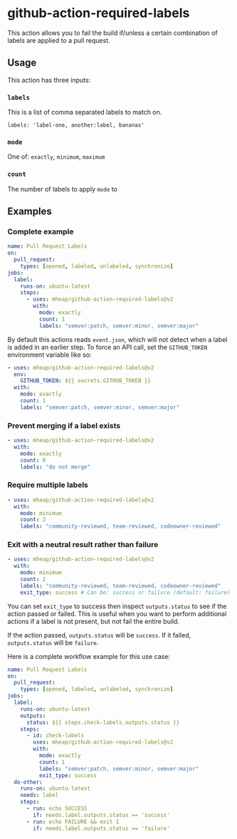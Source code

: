 # github-action-required-labels

This action allows you to fail the build if/unless a certain combination of labels are applied to a pull request.

## Usage

This action has three inputs:

### `labels`

This is a list of comma separated labels to match on.

```
labels: 'label-one, another:label, bananas'
```

### `mode`

One of: `exactly`, `minimum`, `maximum`

### `count`

The number of labels to apply `mode` to

## Examples

### Complete example

```yaml
name: Pull Request Labels
on:
  pull_request:
    types: [opened, labeled, unlabeled, synchronize]
jobs:
  label:
    runs-on: ubuntu-latest
    steps:
      - uses: mheap/github-action-required-labels@v2
        with:
          mode: exactly
          count: 1
          labels: "semver:patch, semver:minor, semver:major"
```

By default this actions reads `event.json`, which will not detect when a label is added in an earlier step.
To force an API call, set the `GITHUB_TOKEN` environment variable like so:

```yaml
- uses: mheap/github-action-required-labels@v2
  env:
    GITHUB_TOKEN: ${{ secrets.GITHUB_TOKEN }}
  with:
    mode: exactly
    count: 1
    labels: "semver:patch, semver:minor, semver:major"
```

### Prevent merging if a label exists

```yaml
- uses: mheap/github-action-required-labels@v2
  with:
    mode: exactly
    count: 0
    labels: "do not merge"
```

### Require multiple labels

```yaml
- uses: mheap/github-action-required-labels@v2
  with:
    mode: minimum
    count: 2
    labels: "community-reviewed, team-reviewed, codeowner-reviewed"
```

### Exit with a neutral result rather than failure

```yaml
- uses: mheap/github-action-required-labels@v2
  with:
    mode: minimum
    count: 2
    labels: "community-reviewed, team-reviewed, codeowner-reviewed"
    exit_type: success # Can be: success or failure (default: failure)
```

You can set `exit_type` to success then inspect `outputs.status` to see if the action passed or failed. This is useful when you want to perform additional actions if a label is not present, but not fail the entire build.

If the action passed, `outputs.status` will be `success`. If it failed, `outputs.status` will be `failure`.

Here is a complete workflow example for this use case:

```yaml
name: Pull Request Labels
on:
  pull_request:
    types: [opened, labeled, unlabeled, synchronize]
jobs:
  label:
    runs-on: ubuntu-latest
    outputs:
      status: ${{ steps.check-labels.outputs.status }}
    steps:
      - id: check-labels
        uses: mheap/github-action-required-labels@v2
        with:
          mode: exactly
          count: 1
          labels: "semver:patch, semver:minor, semver:major"
          exit_type: success
  do-other:
    runs-on: ubuntu-latest
    needs: label
    steps:
      - run: echo SUCCESS
        if: needs.label.outputs.status == 'success'
      - run: echo FAILURE && exit 1
        if: needs.label.outputs.status == 'failure'
```
